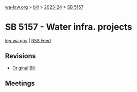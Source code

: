 [wa-law.org](/) > [bill](/bill/) > [2023-24](/bill/2023-24/) > [SB 5157](/bill/2023-24/sb/5157/)

# SB 5157 - Water infra. projects
[leg.wa.gov](https://app.leg.wa.gov/billsummary?BillNumber=5157&Year=2023&Initiative=false) | [RSS Feed](./rss.xml)

## Revisions
* [Original Bill](1/)

## Meetings